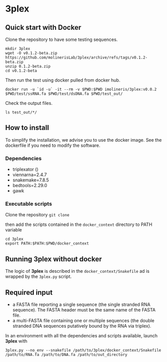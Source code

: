 # 3plex

## Quick start with Docker

Clone the repository to have some testing sequences.
```
mkdir 3plex
wget -O v0.1.2-beta.zip https://github.com/molinerisLab/3plex/archive/refs/tags/v0.1.2-beta.zip
unzip 0.1.2-beta.zip
cd v0.1.2-beta
```

Then run the test using docker pulled from docker hub.
```
docker run -u `id -u` -it --rm -v $PWD:$PWD imolineris/3plex:v0.0.2 $PWD/test/ssRNA.fa $PWD/test/dsDNA.fa $PWD/test_out/
```

Check the output files.
```
ls test_out/*/
```

## How to install

To simplify the installation, we advise you to use the docker image. See the dockerfile if you need to modify the software.

### Dependencies

- triplexator ()
- viennarna=2.4.7
- snakemake=7.8.5
- bedtools=2.29.0
- gawk

### Executable scripts

Clone the repository
```git clone```

then add the scripts contained in the `docker_context` directory to PATH variable
```
cd 3plex
export PATH:$PATH:$PWD/docker_context
```

## Running 3plex without docker

The logic of __3plex__ is described in the `docker_context/Snakefile` ad is wrapped by the `3plex.py` script.

## Required input 

- a FASTA file reporting a single sequence (the single stranded RNA sequence). The FASTA header must be the same name of the FASTA file.
- a multi-FASTA file containing one or multiple sequences (the double stranded DNA sequences putatively bound by the RNA via triplex).

In an environment with all the dependencies and scripts available, launch __3plex__ with

```
3plex.py --no_env --snakefile /path/to/3plex/docker_context/Snakefile /path/to/RNA.fa /path/to/DNA.fa /path/to/out_directory
```
